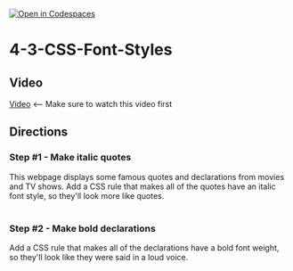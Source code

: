 [![Open in Codespaces](https://classroom.github.com/assets/launch-codespace-2972f46106e565e64193e422d61a12cf1da4916b45550586e14ef0a7c637dd04.svg)](https://classroom.github.com/open-in-codespaces?assignment_repo_id=21386226)
# 4-3-CSS-Font-Styles <br>

## Video
[Video](https://youtu.be/Jm_nbl55rWE) <-- Make sure to watch this video first

## Directions 
### Step #1 - Make italic quotes <br>
This webpage displays some famous quotes and declarations from movies and TV shows. Add a CSS rule that makes all of the quotes have an italic font style, so they'll look more like quotes.
<br><br>
### Step #2 - Make bold declarations <br>
Add a CSS rule that makes all of the declarations have a bold font weight, so they'll look like they were said in a loud voice.
<br><br>
